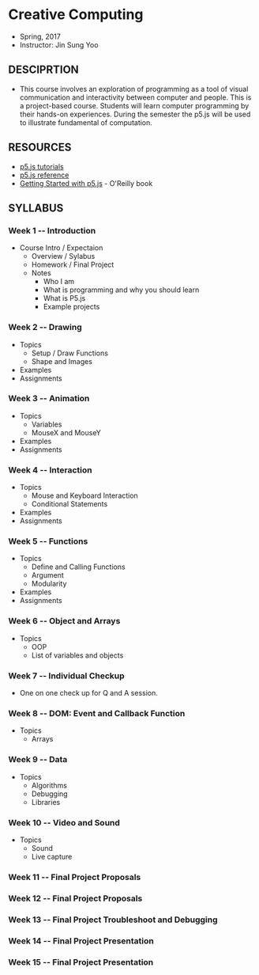 # Creative Computing
- Spring, 2017
- Instructor: Jin Sung Yoo

## DESCIPRTION
- This course involves an exploration of programming as a tool of visual communication and interactivity between computer and people. This is a project-based course. Students will learn computer programming by their hands-on experiences. During the semester the p5.js will be used to illustrate fundamental of computation.

## RESOURCES
- [p5.js tutorials](http://p5js.org/tutorials/)
- [p5.js reference](http://p5js.org/reference)
- [Getting Started with p5.js](http://amzn.to/1PmztVt) - O'Reilly book

## SYLLABUS

### Week 1 -- Introduction
* Course Intro / Expectaion
  * Overview / Sylabus
  * Homework / Final Project
  * Notes
    * Who I am
    * What is programming and why you should learn
    * What is P5.js
    * Example projects

### Week 2 -- Drawing
* Topics
  * Setup / Draw Functions
  * Shape and Images
* Examples
* Assignments

### Week 3 -- Animation
* Topics
  * Variables
  * MouseX and MouseY
* Examples
* Assignments

### Week 4 -- Interaction
* Topics
  * Mouse and Keyboard Interaction
  * Conditional Statements
* Examples
* Assignments

### Week 5 -- Functions
* Topics
  * Define and Calling Functions
  * Argument
  * Modularity
* Examples
* Assignments

### Week 6 -- Object and Arrays
* Topics
  * OOP
  * List of variables and objects

### Week 7 -- Individual Checkup
* One on one check up for Q and A session.

### Week 8 -- DOM: Event and Callback Function
* Topics
  * Arrays

### Week 9 -- Data
* Topics
  * Algorithms
  * Debugging
  * Libraries

### Week 10 -- Video and Sound
* Topics
  * Sound
  * Live capture

### Week 11 -- Final Project Proposals

### Week 12 -- Final Project Proposals

### Week 13 -- Final Project Troubleshoot and Debugging

### Week 14 -- Final Project Presentation

### Week 15 -- Final Project Presentation
